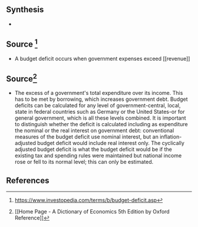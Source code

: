 ## Synthesis
- 
## Source [^1]
- A budget deficit occurs when government expenses exceed [[revenue]]
## Source[^2]
- The excess of a government's total expenditure over its income. This has to be met by borrowing, which increases government debt. Budget deficits can be calculated for any level of government-central, local, state in federal countries such as Germany or the United States-or for general government, which is all these levels combined. It is important to distinguish whether the deficit is calculated including as expenditure the nominal or the real interest on government debt: conventional measures of the budget deficit use nominal interest, but an inflation-adjusted budget deficit would include real interest only. The cyclically adjusted budget deficit is what the budget deficit would be if the existing tax and spending rules were maintained but national income rose or fell to its normal level; this can only be estimated.
## References

[^1]: https://www.investopedia.com/terms/b/budget-deficit.asp
[^2]: [[Home Page - A Dictionary of Economics 5th Edition by Oxford Reference]]